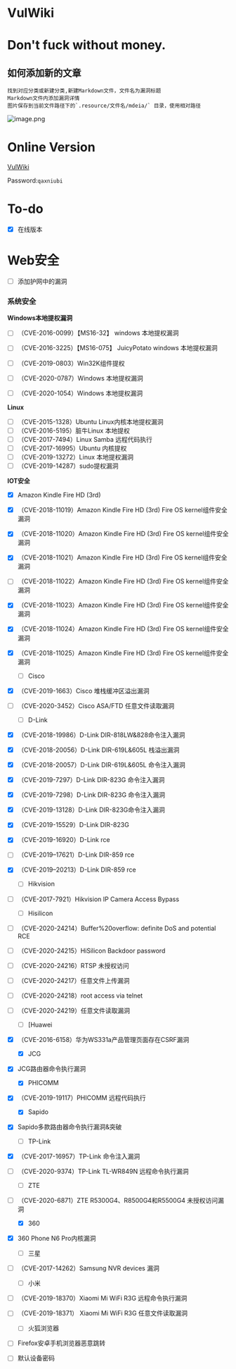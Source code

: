 # VulWiki



# Don't fuck without money.

## 如何添加新的文章

```
找到对应分类或新建分类,新建Markdown文件，文件名为漏洞标题
Markdown文件内添加漏洞详情 
图片保存到当前文件路径下的`.resource/文件名/mdeia/` 目录，使用相对路径
```

![image.png](https://i.loli.net/2020/10/15/MF94bHBscvjU85t.png)



# Online Version

[VulWiki](https://ares-x.com/wiki) 

Password:`qaxniubi`

# To-do

- [x] 在线版本 

# Web安全

- [ ] 添加护网中的漏洞

### 系统安全

**Windows本地提权漏洞**

- [ ] （CVE-2016-0099）【MS16-32】 windows 本地提权漏洞
- [ ] （CVE-2016-3225）【MS16-075】 JuicyPotato windows 本地提权漏洞
- [ ] （CVE-2019-0803）Win32K组件提权
- [ ] （CVE-2020-0787）Windows 本地提权漏洞
- [ ] （CVE-2020-1054）Windows 本地提权漏洞



**Linux**

- [ ] （CVE-2015-1328）Ubuntu Linux内核本地提权漏洞
- [ ] （CVE-2016-5195）脏牛Linux 本地提权
- [ ] （CVE-2017-7494）Linux Samba 远程代码执行
- [ ] （CVE-2017-16995）Ubuntu 内核提权
- [ ] （CVE-2019-13272）Linux 本地提权漏洞
- [ ] （CVE-2019-14287）sudo提权漏洞

**IOT安全**

- [x]   Amazon Kindle Fire HD (3rd)
- [x] （CVE-2018-11019）Amazon Kindle Fire HD (3rd) Fire OS kernel组件安全漏洞

- [x] （CVE-2018-11020）Amazon Kindle Fire HD (3rd) Fire OS kernel组件安全漏洞
- [x] （CVE-2018-11021）Amazon Kindle Fire HD (3rd) Fire OS kernel组件安全漏洞

- [ ] （CVE-2018-11022）Amazon Kindle Fire HD (3rd) Fire OS kernel组件安全漏洞

- [x] （CVE-2018-11023）Amazon Kindle Fire HD (3rd) Fire OS kernel组件安全漏洞

- [x] （CVE-2018-11024）Amazon Kindle Fire HD (3rd) Fire OS kernel组件安全漏洞

- [x] （CVE-2018-11025）Amazon Kindle Fire HD (3rd) Fire OS kernel组件安全漏洞

  - [ ]  Cisco

- [x] （CVE-2019-1663）Cisco 堆栈缓冲区溢出漏洞

- [ ] （CVE-2020-3452）Cisco ASA/FTD 任意文件读取漏洞

  - [ ]  D-Link

- [x] （CVE-2018-19986）D-Link DIR-818LW&828命令注入漏洞

- [x] （CVE-2018-20056）D-Link DIR-619L&605L 栈溢出漏洞

- [x] （CVE-2018-20057）D-Link DIR-619L&605L 命令注入漏洞

- [x] （CVE-2019-7297）D-Link DIR-823G 命令注入漏洞

- [x] （CVE-2019-7298）D-Link DIR-823G 命令注入漏洞

- [x] （CVE-2019-13128）D-Link DIR-823G命令注入漏洞

- [x] （CVE-2019-15529）D-Link DIR-823G

- [x] （CVE-2019-16920）D-Link rce

- [ ] （CVE-2019–17621）D-Link DIR-859 rce

- [x] （CVE-2019–20213）D-Link DIR-859 rce

  - [ ]  Hikvision

- [ ] （CVE-2017-7921）Hikvision IP Camera Access Bypass

  - [ ]  Hisilicon

- [ ] （CVE-2020-24214）Buffer%20overflow: definite DoS and potential RCE

- [ ] （CVE-2020-24215）HiSilicon Backdoor password

- [ ] （CVE-2020-24216）RTSP 未授权访问

- [ ] （CVE-2020-24217）任意文件上传漏洞

- [ ] （CVE-2020-24218）root access via telnet

- [ ] （CVE-2020-24219）任意文件读取漏洞

  - [ ]  [Huawei

- [x] （CVE-2016-6158）华为WS331a产品管理页面存在CSRF漏洞

  - [x]  JCG

- [x] JCG路由器命令执行漏洞

  - [x]  PHICOMM

- [x] （CVE-2019-19117）PHICOMM 远程代码执行

  - [x]  Sapido

- [x] Sapido多款路由器命令执行漏洞&突破

  - [ ]  TP-Link

- [x] （CVE-2017-16957）TP-Link 命令注入漏洞

- [ ] （CVE-2020-9374）TP-Link TL-WR849N 远程命令执行漏洞

  - [ ]  ZTE

- [ ] （CVE-2020-6871）ZTE R5300G4、R8500G4和R5500G4 未授权访问漏洞

  - [x]  360

- [x] 360 Phone N6 Pro内核漏洞

  - [ ]  三星

- [ ] （CVE-2017-14262）Samsung NVR devices 漏洞

  - [ ]  小米

- [ ] （CVE-2019-18370）Xiaomi Mi WiFi R3G 远程命令执行漏洞

- [ ] （CVE-2019-18371） Xiaomi Mi WiFi R3G 任意文件读取漏洞

  - [ ]  火狐浏览器

- [ ] Firefox安卓手机浏览器恶意跳转

- [ ] 默认设备密码
